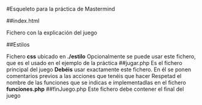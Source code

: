 #Esqueleto para la práctica de Mastermind

##index.html

Fichero con la explicación del juego

##Estilos

Fichero **css** ubicado en **./estilo**
Opcionalmente se puede usar este fichero, que es el usado en el ejemplo de la práctica
##jugar.php
Es el fichero principal del juego
**Debéis** usar exactamente este fichero.
En él se ponen comentarios previos a las acciones que tenéis que hacer
Respetad el nombre de las funciones que se indicas e implementadlas en el fichero **funciones.php**
##finJuego.php
Este fichero debe contener el final del juego
